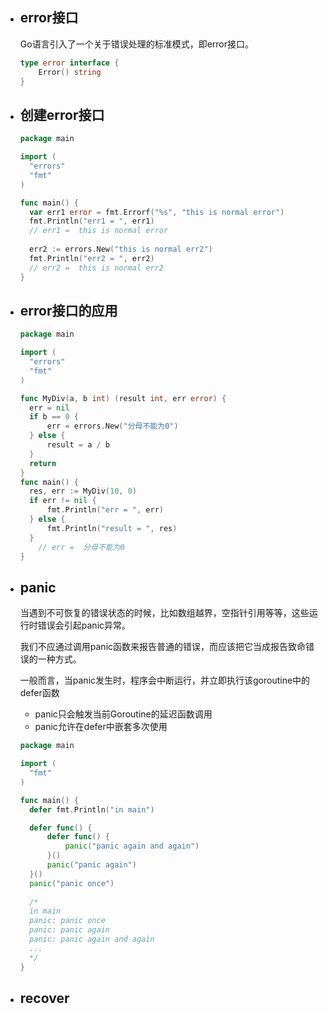 * ## error接口

  Go语言引入了一个关于错误处理的标准模式，即error接口。

  ```go
  type error interface {
      Error() string
  }
  ```

* ## 创建error接口

  ```go
  package main
  
  import (
  	"errors"
  	"fmt"
  )
  
  func main() {
  	var err1 error = fmt.Errorf("%s", "this is normal error")
  	fmt.Println("err1 = ", err1)
  	// err1 =  this is normal error
  	
  	err2 := errors.New("this is normal err2")
  	fmt.Println("err2 = ", err2)
  	// err2 =  this is normal err2
  }
  ```

* ## error接口的应用

  ```go
  package main
  
  import (
  	"errors"
  	"fmt"
  )
  
  func MyDiv(a, b int) (result int, err error) {
  	err = nil
  	if b == 0 {
  		err = errors.New("分母不能为0")
  	} else {
  		result = a / b
  	}
  	return
  }
  func main() {
  	res, err := MyDiv(10, 0)
  	if err != nil {
  		fmt.Println("err = ", err)
  	} else {
  		fmt.Println("result = ", res)
  	}
      // err =  分母不能为0
  }
  ```

* ## panic

  ​	当遇到不可恢复的错误状态的时候，比如数组越界，空指针引用等等，这些运行时错误会引起panic异常。

  ​	我们不应通过调用panic函数来报告普通的错误，而应该把它当成报告致命错误的一种方式。

  ​	一般而言，当panic发生时，程序会中断运行，并立即执行该goroutine中的defer函数

  * panic只会触发当前Goroutine的延迟函数调用
  * panic允许在defer中嵌套多次使用

  ```go
  package main
  
  import (
  	"fmt"
  )
  
  func main() {
  	defer fmt.Println("in main")
  
  	defer func() {
  		defer func() {
  			panic("panic again and again")
  		}()
  		panic("panic again")
  	}()
  	panic("panic once")
  	
  	/*
  	in main
  	panic: panic once
  	panic: panic again
  	panic: panic again and again
  	...
  	*/
  }
  ```

* ## recover

  